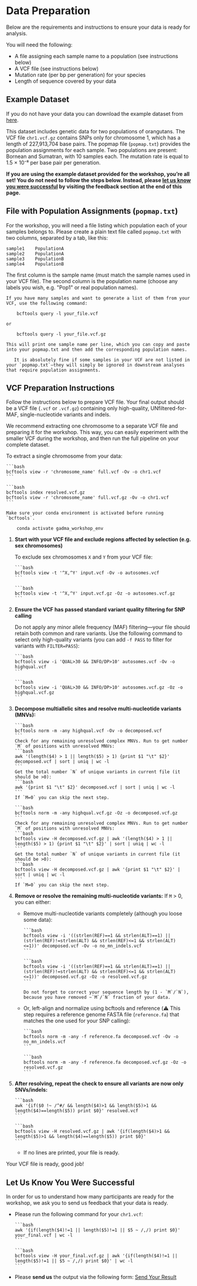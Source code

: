 # Data Preparation

Below are the requirements and instructions to ensure your data is ready for analysis.

You will need the following:
* A file assigning each sample name to a population (see instructions below)
* A VCF file (see instructions below)
* Mutation rate (per bp per generation) for your species
* Length of sequence covered by your data 

## Example Dataset

If you do not have your data you can download the example dataset from [here](https://drive.google.com/drive/folders/1ZBT9aJxs-OUmzpsAj0BHflXgBK1FRpK6?usp=sharing).

This dataset includes genetic data for two populations of orangutans. The VCF file `chr1.vcf.gz` contains SNPs only for chromosome 1, which has a length of 227,913,704 base pairs. The popmap file (`popmap.txt`) provides the population assignments for each sample. Two populations are present: Bornean and Sumatran, with 10 samples each. The mutation rate is equal to 1.5 × 10⁻⁸ per base pair per generation.

**If you are using the example dataset provided for the workshop, you’re all set! You do not need to follow the steps below. Instead, please [let us know you were successful](#let-us-know-you-were-successful) by visiting the feedback section at the end of this page.**

## File with Population Assignments (`popmap.txt`)

For the workshop, you will need a file listing which population each of your samples belongs to.
Please create a plain text file called `popmap.txt` with two columns, separated by a tab, like this:

```
sample1    PopulationA
sample2    PopulationA
sample3    PopulationB
sample4    PopulationB
```

The first column is the sample name (must match the sample names used in your VCF file).
The second column is the population name (choose any labels you wish, e.g. "Pop1" or real population names).


```{tip}
If you have many samples and want to generate a list of them from your VCF, use the following command:

    bcftools query -l your_file.vcf

or

    bcftools query -l your_file.vcf.gz

This will print one sample name per line, which you can copy and paste into your popmap.txt and then add the corresponding population names.
```

```{note}
   It is absolutely fine if some samples in your VCF are not listed in your `popmap.txt`—they will simply be ignored in downstream analyses that require population assignments.
```


## VCF Preparation Instructions
Follow the instructions below to prepare VCF file.
Your final output should be a VCF file (`.vcf` or `.vcf.gz`) containing only high-quality, UNfiltered-for-MAF, single-nucleotide variants and indels.

We recommend extracting one chromosome to a separate VCF file and preparing it for the workshop.
This way, you can easily experiment with the smaller VCF during the workshop, and then run the full pipeline on your complete dataset.

To extract a single chromosome from your data:
````{tab} .vcf
```bash
bcftools view -r 'chromosome_name' full.vcf -Ov -o chr1.vcf
```
````

````{tab} .vcf.gz
```bash
bcftools index resolved.vcf.gz
bcftools view -r 'chromosome_name' full.vcf.gz -Ov -o chr1.vcf
```
````

```{note}
Make sure your conda environment is activated before running `bcftools`.

    conda activate gadma_workshop_env
```

1. **Start with your VCF file and exclude regions affected by selection (e.g. sex chromosomes)**

   To exclude sex chromosomes `X` and `Y` from your VCF file:
   ````{tab} .vcf
   ```bash
   bcftools view -t '^X,^Y' input.vcf -Ov -o autosomes.vcf
   ```
   ````

   ````{tab} .vcf.gz
   ```bash
   bcftools view -t '^X,^Y' input.vcf.gz -Oz -o autosomes.vcf.gz
   ```
   ````

2. **Ensure the VCF has passed standard variant quality filtering for SNP calling** 

   Do not apply any minor allele frequency (MAF) filtering—your file should retain both common and rare variants.
   Use the following command to select only high-quality variants (you can add `-f PASS` to filter for variants with `FILTER=PASS`):
   ````{tab} .vcf
   ```bash
   bcftools view -i 'QUAL>30 && INFO/DP>10' autosomes.vcf -Ov -o highqual.vcf
   ```
   ````

   ````{tab} .vcf.gz
   ```bash
   bcftools view -i 'QUAL>30 && INFO/DP>10' autosomes.vcf.gz -Oz -o highqual.vcf.gz
   ```
   ````

3. **Decompose multiallelic sites and resolve multi-nucleotide variants (MNVs):**
   ````{tab} .vcf
   ```bash
   bcftools norm -m -any highqual.vcf -Ov -o decomposed.vcf
   ```
   Check for any remaining unresolved complex MNVs. Run to get number `M` of positions with unresolved MNVs:
   ```bash
   awk '(length($4) > 1 || length($5) > 1) {print $1 "\t" $2}' decomposed.vcf | sort | uniq | wc -l
   ```
   Get the total number `N` of unique variants in current file (it should be >0):
   ```bash
   awk '{print $1 "\t" $2}' decomposed.vcf | sort | uniq | wc -l
   ```
   If `M=0` you can skip the next step.
   ````

   ````{tab} .vcf.gz
   ```bash
   bcftools norm -m -any highqual.vcf.gz -Oz -o decomposed.vcf.gz
   ```
   Check for any remaining unresolved complex MNVs. Run to get number `M` of positions with unresolved MNVs:
   ```bash
   bcftools view -H decomposed.vcf.gz | awk '(length($4) > 1 || length($5) > 1) {print $1 "\t" $2}' | sort | uniq | wc -l
   ```
   Get the total number `N` of unique variants in current file (it should be >0):
   ```bash
   bcftools view -H decomposed.vcf.gz | awk '{print $1 "\t" $2}' | sort | uniq | wc -l
   ```
   If `M=0` you can skip the next step.
   ````

4. **Remove or resolve the remaining multi-nucleotide variants:**
   If `M` > 0, you can either:
   - Remove multi-nucleotide variants completely (although you loose some data):
      ````{tab} .vcf
      ```bash
      bcftools view -i '((strlen(REF)==1 && strlen(ALT)==1) || (strlen(REF)!=strlen(ALT) && strlen(REF)<=1 && strlen(ALT)<=1))' decomposed.vcf -Ov -o no_mn_indels.vcf
      ```
      ````

      ````{tab} .vcf.gz
      ```bash
      bcftools view -i '((strlen(REF)==1 && strlen(ALT)==1) || (strlen(REF)!=strlen(ALT) && strlen(REF)<=1 && strlen(ALT)<=1))' decomposed.vcf.gz -Oz -o resolved.vcf.gz
      ```
      ````

      ```{important}
      Do not forget to correct your sequence length by (1 - `M`/`N`), because you have removed ~`M`/`N` fraction of your data.
      ```


   - Or, left-align and normalize using bcftools and reference (⚠️ This step requires a reference genome FASTA file (`reference.fa`) that matches the one used for your SNP calling):
      ````{tab} .vcf
      ```bash
      bcftools norm -m -any -f reference.fa decomposed.vcf -Ov -o no_mn_indels.vcf
      ```
      ````

      ````{tab} .vcf.gz
      ```bash
      bcftools norm -m -any -f reference.fa decomposed.vcf.gz -Oz -o resolved.vcf.gz
      ```
      ````

5. **After resolving, repeat the check to ensure all variants are now only SNVs/indels:**

   ````{tab} .vcf
   ```bash
   awk '{if($0 !~ /^#/ && length($4)>1 && length($5)>1 && length($4)==length($5)) print $0}' resolved.vcf
   ```
   ````

   ````{tab} .vcf.gz
   ```bash
   bcftools view -H resolved.vcf.gz | awk '{if(length($4)>1 && length($5)>1 && length($4)==length($5)) print $0}'
   ```
   ````

   - If no lines are printed, your file is ready.


Your VCF file is ready, good job!


## Let Us Know You Were Successful
In order for us to understand how many participants are ready for the workshop, we ask you to send us feedback that your data is ready.

* Please run the following command for your `chr1.vcf`:
   ````{tab} .vcf
   ```bash
   awk '{if(length($4)!=1 || length($5)!=1 || $5 ~ /,/) print $0}' your_final.vcf | wc -l
   ```
   ````

   ````{tab} .vcf.gz
   ```bash
   bcftools view -H your_final.vcf.gz | awk '{if(length($4)!=1 || length($5)!=1 || $5 ~ /,/) print $0}' | wc -l
   ```
   ````

* Please **send us** the output via the following form: <a class="btn btn-outline-primary btn-lg" href="https://forms.office.com/e/ZNxawfHtFt" role="button">Send Your Result</a>
